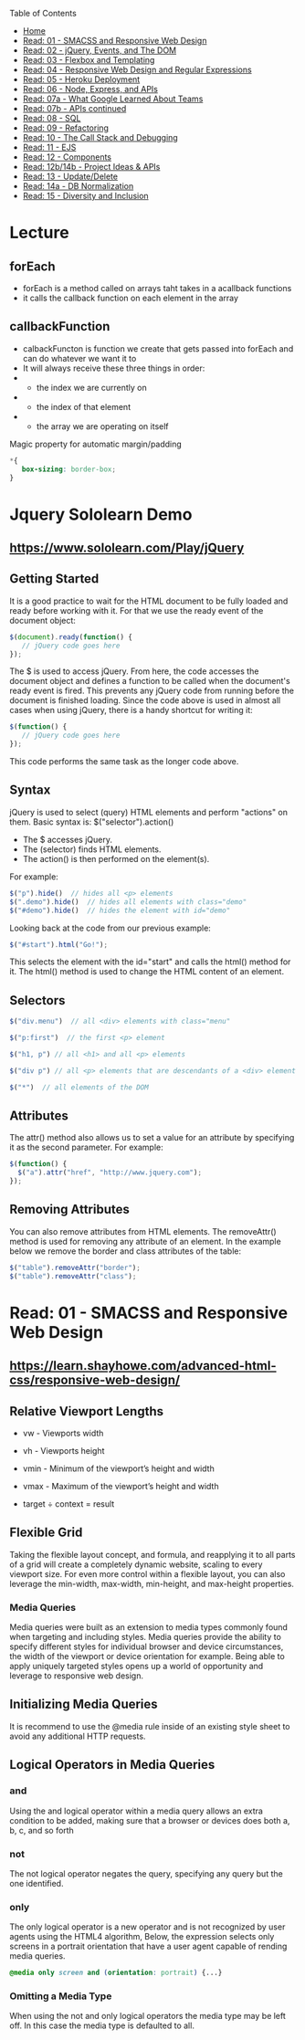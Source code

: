 Table of Contents
* [Home](https://nickmagruder.github.io/reading-notes/)
* [Read: 01 - SMACSS and Responsive Web Design](read_301-01.md)
* [Read: 02 - jQuery, Events, and The DOM](read_301-02.md)
* [Read: 03 - Flexbox and Templating](read_301-03.md)
* [Read: 04 - Responsive Web Design and Regular Expressions](read_301-04.md)
* [Read: 05 - Heroku Deployment](read_301-05.md)
* [Read: 06 - Node, Express, and APIs](read_301-06.md)
* [Read: 07a - What Google Learned About Teams](read_301-07a.md)
* [Read: 07b - APIs continued](read_301-07b.md)
* [Read: 08 - SQL](read_301-08.md)
* [Read: 09 - Refactoring](read_301-09.md)
* [Read: 10 - The Call Stack and Debugging](read_301-10.md)
* [Read: 11 - EJS](read_301-11.md)
* [Read: 12 - Components](read_301-12.md)
* [Read: 12b/14b - Project Ideas & APIs](read_301-12b.md)
* [Read: 13 - Update/Delete](read_301-13.md)
* [Read: 14a - DB Normalization](read_301-14a.md)
* [Read: 15 - Diversity and Inclusion](read_301-15.md)

# Lecture

## forEach
* forEach is a method called on arrays taht takes in a acallback functions
* it calls the callback function on each element in the array

## callbackFunction
* calbackFuncton is function we create that gets passed into forEach and can do whatever we want it to
* It will always receive these three things in order:
* - the index we are currently on
* - the index of that element
* - the array we are operating on itself

Magic property for automatic margin/padding
```css
*{
   box-sizing: border-box;
}
```




# Jquery Sololearn Demo
## https://www.sololearn.com/Play/jQuery

## Getting Started

It is a good practice to wait for the HTML document to be fully loaded and ready before working with it.
For that we use the ready event of the document object:
```javascript
$(document).ready(function() {
   // jQuery code goes here
});
``` 

The $ is used to access jQuery. From here, the code accesses the document object and defines a function to be called when the document's ready event is fired.
This prevents any jQuery code from running before the document is finished loading.
Since the code above is used in almost all cases when using jQuery, there is a handy shortcut for writing it:

```javascript
$(function() {
   // jQuery code goes here
});
```

This code performs the same task as the longer code above.

## Syntax

jQuery is used to select (query) HTML elements and perform "actions" on them.
Basic syntax is: $("selector").action()
- The $ accesses jQuery.
- The (selector) finds HTML elements.
- The action() is then performed on the element(s).

For example:
```javascript
$("p").hide()  // hides all <p> elements
$(".demo").hide()  // hides all elements with class="demo"
$("#demo").hide()  // hides the element with id="demo"
```
Looking back at the code from our previous example:
```javascript
$("#start").html("Go!");
```

This selects the element with the id="start" and calls the html() method for it. The html() method is used to change the HTML content of an element.

## Selectors 

```javascript
$("div.menu")  // all <div> elements with class="menu"

$("p:first")  // the first <p> element

$("h1, p") // all <h1> and all <p> elements

$("div p") // all <p> elements that are descendants of a <div> element

$("*")  // all elements of the DOM
```

## Attributes

The attr() method also allows us to set a value for an attribute by specifying it as the second parameter.
For example:
```javascript
$(function() {
  $("a").attr("href", "http://www.jquery.com");
});
```
## Removing Attributes

You can also remove attributes from HTML elements.
The removeAttr() method is used for removing any attribute of an element. In the example below we remove the border and class attributes of the table:
```javascript
$("table").removeAttr("border");
$("table").removeAttr("class"); 
```





# Read: 01 - SMACSS and Responsive Web Design

## https://learn.shayhowe.com/advanced-html-css/responsive-web-design/

## Relative Viewport Lengths

* vw - Viewports width
* vh - Viewports height
* vmin - Minimum of the viewport’s height and width
* vmax - Maximum of the viewport’s height and width

* target ÷ context = result

## Flexible Grid
Taking the flexible layout concept, and formula, and reapplying it to all parts of a grid will create a completely dynamic website, scaling to every viewport size. For even more control within a flexible layout, you can also leverage the min-width, max-width, min-height, and max-height properties.

### Media Queries
Media queries were built as an extension to media types commonly found when targeting and including styles. Media queries provide the ability to specify different styles for individual browser and device circumstances, the width of the viewport or device orientation for example. Being able to apply uniquely targeted styles opens up a world of opportunity and leverage to responsive web design.

## Initializing Media Queries
It is recommend to use the @media rule inside of an existing style sheet to avoid any additional HTTP requests.

## Logical Operators in Media Queries
### and
Using the and logical operator within a media query allows an extra condition to be added, making sure that a browser or devices does both a, b, c, and so forth
### not
The not logical operator negates the query, specifying any query but the one identified.
### only
The only logical operator is a new operator and is not recognized by user agents using the HTML4 algorithm, Below, the expression selects only screens in a portrait orientation that have a user agent capable of rending media queries.
```css
@media only screen and (orientation: portrait) {...}
```

### Omitting a Media Type
When using the not and only logical operators the media type may be left off. In this case the media type is defaulted to all.







